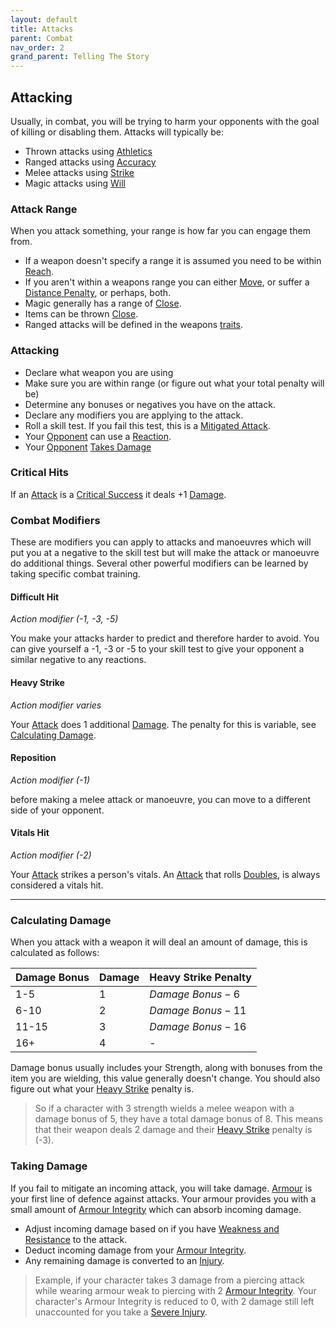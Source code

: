 ```yaml
---
layout: default
title: Attacks
parent: Combat
nav_order: 2
grand_parent: Telling The Story
---
```


## Attacking
Usually, in combat, you will be trying to harm your opponents with the goal of killing or disabling them. Attacks will typically be:
* Thrown attacks using [Athletics](Strength#Athletics)
* Ranged attacks using [Accuracy](Agility#Accuracy)
* Melee attacks using [Strike](Strength#Strike) 
* Magic attacks using [Will](Spirit#Will)

### Attack Range
When you attack something, your range is how far you can engage them from. 
* If a weapon doesn't specify a range it is assumed you need to be within [Reach](Movement#Reach).
* If you aren't within a weapons range you can either [Move](Combat-Turn#Move), or suffer a [Distance Penalty](Attack-Bonuses#Distance%20Penalty), or perhaps, both.
* Magic generally has a range of [Close](Movement#Close).
* Items can be thrown [Close](Movement#Close).
* Ranged attacks will be defined in the weapons [traits](Weapons#[Weapon-Traits](Weapon-Traits)).

### Attacking
- Declare what weapon you are using
- Make sure you are within range (or figure out what your total penalty will be) 
- Determine any bonuses or negatives you have on the attack.
- Declare any modifiers you are applying to the attack.
- Roll a skill test. If you fail this test, this is a [Mitigated Attack](Terminology#Mitigated%20Attack).
- Your [Opponent](Terminology#Opponent) can use a [Reaction](Terminology#Reaction).
- Your [Opponent](Terminology#Opponent) [Takes Damage](#Taking%20Damage)

### Critical Hits
If an [Attack](Terminology#Attack) is a [Critical Success](Skills#Critical%20Success) it deals +1 [Damage](Terminology#Damage).

### Combat Modifiers
These are modifiers you can apply to attacks and manoeuvres which will put you at a negative to the skill test but will make the attack or manoeuvre do additional things. Several other powerful modifiers can be learned by taking specific combat training. 

#### Difficult Hit
*Action modifier (-1, -3, -5)*

You make your attacks harder to predict and therefore harder to avoid. You can give yourself a -1, -3 or -5 to your skill test to give your opponent a similar negative to any reactions.

#### Heavy Strike
*Action modifier varies*

Your [Attack](Terminology#Attack) does 1 additional [Damage](Terminology#Damage). The penalty for this is variable, see [Calculating Damage](#Calculating%20Damage).

#### Reposition
*Action modifier (-1)*

before making a melee attack or manoeuvre, you can move to a different side of your opponent.

#### Vitals Hit
*Action modifier (-2)*

Your [Attack](Terminology#Attack) strikes a person's vitals. An [Attack](Terminology#Attack) that rolls [Doubles](Skills#Doubles), is always considered a vitals hit.


---
### Calculating Damage
When you attack with a weapon it will deal an amount of damage, this is calculated as follows:

| Damage Bonus | Damage | Heavy Strike Penalty |
| ------------ | ------ | -------------------- |
| 1-5          | 1      | $Damage\ Bonus - 6$    |
| 6-10         | 2      | $Damage\ Bonus - 11$    |
| 11-15        | 3      | $Damage\ Bonus - 16$    |
| 16+          | 4      | -                    | 

Damage bonus usually includes your Strength, along with bonuses from the item you are wielding, this value generally doesn't change. You should also figure out what your [Heavy Strike](#Heavy%20Strike) penalty is.

> So if a character with 3 strength wields a melee weapon with a damage bonus of 5, they have a total damage bonus of 8. This means that their weapon deals 2 damage and their [Heavy Strike](#Heavy%20Strike) penalty is (-3).

### Taking Damage
If you fail to mitigate an incoming attack, you will take damage.
[Armour](Armour) is your first line of defence against attacks. Your armour provides you with a small amount of [Armour Integrity](Armour#Armour%20Integrity) which can absorb incoming damage. 

* Adjust incoming damage based on if you have [Weakness and Resistance](Armour#Weakness%20and%20Resistance) to the attack.
* Deduct incoming damage from your [Armour Integrity](Armour#Armour%20Integrity).
* Any remaining damage is converted to an [Injury](Injury).

> Example, if your character takes 3 damage from a piercing attack while wearing armour weak to piercing with 2 [Armour Integrity](Armour#Armour%20Integrity). Your character's Armour Integrity is reduced to 0, with 2 damage still left unaccounted for you take a [Severe Injury](Injury#Severe%20Injury).


